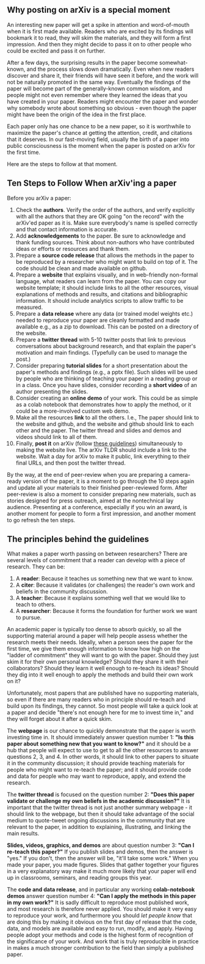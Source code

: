 ## Why posting on arXiv is a special moment

An interesting new paper will get a spike in attention and word-of-mouth when it is first made available.  Readers who are excited by its findings will bookmark it to read, they will skim the materials, and they will form a first impression.  And then they might decide to pass it on to other people who could be excited and pass it on further.

After a few days, the surprising results in the paper become somewhat-known, and the process slows down dramatically. Even when new readers discover and share it, their friends will have seen it before, and the work will not be naturally promoted in the same way.  Eventually the findings of the paper will become part of the generally-known common wisdom, and people might not even remember where they learned the ideas that you have created in your paper. Readers might encounter the paper and wonder why somebody wrote about something so obvious - even though the paper might have been the origin of the idea in the first place.

Each paper only has one chance to be a new paper, so it is worthwhile to maximize the paper's chance at getting the attention, credit, and citations that it deserves. In our fast-moving field, usually the birth of a paper into public consciousness is the moment when the paper is posted on arXiv for the first time.

Here are the steps to follow at that moment.

## Ten Steps to Follow When arXiv'ing a paper

Before you arXiv a paper:
1. Check the **authors**. Verify the order of the authors, and verify explicitly with all the authors that they are OK going "on the record" with the arXiv'ed paper as it is. Make sure everybody's name is spelled correctly and that contact information is accurate.
2. Add **acknowledgements** to the paper. Be sure to acknowledge and thank funding sources. Think about non-authors who have contributed ideas or efforts or resources and thank them.
3. Prepare a **source code release** that allows the methods in the paper to be reproduced by a researcher who might want to build on top of it. The code should be clean and made available on github.
4. Prepare a **website** that explains visually, and in web-friendly non-formal language, what readers can learn from the paper. You can copy our website template; it should include links to all the other resources, visual explanations of methods and results, and citations and bibliographic information. It should include analytics scripts to allow traffic to be measured.
5. Prepare a **data release** where any data (or trained model weights etc.) needed to reproduce your paper are cleanly formatted and made available e.g., as a zip to download.  This can be posted on a directory of the website.
6. Prepare a **twitter thread** with 5-10 twitter posts that link to previous conversations about background research, and that explain the paper's motivation and main findings.  (Typefully can be used to manage the post.)
7. Consider preparing **tutorial slides** for a short presentation about the paper's methods and findings (e.g., a pptx file).  Such slides will be used by people who are thinking of teaching your paper in a reading group or in a class.  Once you have slides, consider recording a **short video** of an author presenting the slides.
8. Consider creating an **online demo** of your work.  This could be as simple as a colab notebook that demonstrates how to apply the method, or it could be a more-involved custom web demo.
9. Make all the resources **link** to all the others.  I.e., The paper should link to the website and github, and the website and github should link to each other and the paper. The twitter thread and slides and demos and videos should link to all of them.
10. Finally, **post it** on arXiv (follow [these guidelines](Preparing-files-for-arXiv)) simultaneously to making the website live. The arXiv TLDR should include a link to the website. Wait a day for arXiv to make it public, link everything to their final URLs, and then post the twitter thread.

By the way, at the end of peer-review when you are preparing a camera-ready version of the paper, it is a moment to go through the 10 steps again and update all your materials to their finished peer-reviewed form. After peer-review is also a moment to consider preparing new materials, such as stories designed for press outreach, aimed at the nontechnical lay audience. Presenting at a conference, especially if you win an award, is another moment for people to form a first impression, and another moment to go refresh the ten steps.

## The principles behind the guidelines

What makes a paper worth passing on between researchers?  There are several levels of commitment that a reader can develop with a piece of research. They can be:

1. A **reader**: Because it teaches us something new that we want to know.
2. A **citer**: Because it validates (or challenges) the reader's own work and beliefs in the community discussion.
3. A **teacher**: Because it explains something well that we would like to teach to others.
4. A **researcher**: Because it forms the foundation for further work we want to pursue.

An academic paper is typically too dense to absorb quickly, so all the supporting material around a paper will help people assess whether the research meets their needs.  Ideally, when a person sees the paper for the first time, we give them enough information to know how high on the "ladder of commitment" they will want to go with the paper.  Should they just skim it for their own personal knowledge? Should they share it with their collaborators? Should they learn it well enough to re-teach its ideas?  Should they dig into it well enough to apply the methods and build their own work on it?

Unfortunately, most papers that are published have no supporting materials, so even if there are many readers who in principle should re-teach and build upon its findings, they cannot.  So most people will take a quick look at a paper and decide "there's not enough here for me to invest time in," and they will forget about it after a quick skim.

The **webpage** is our chance to quickly demonstrate that the paper is worth investing time in.  It should immediately answer question number 1: **"Is this paper about something new that you want to know?"** and it should be a hub that people will expect to use to get to all the other resources to answer questions 2, 3, and 4.  In other words, it should link to other papers to situate it in the community discussion; it should provide teaching materials for people who might want to re-teach the paper; and it should provide code and data for people who may want to reproduce, apply, and extend the research.

The **twitter thread** is focused on the question number 2: **"Does this paper validate or challenge my own beliefs in the academic discussion?"**  It is important that the twitter thread is not just another summary webpage - it should link to the webpage, but then it should take advantage of the social medium to quote-tweet ongoing discussions in the community that are relevant to the paper, in addition to explaining, illustrating, and linking the main results.

**Slides, videos, graphics, and demos** are about question number 3: **"Can I re-teach this paper?"**  If you publish slides and demos, then the answer is "yes." If you don't, then the answer will be, "it'll take some work."  When you made your paper, you made figures. Slides that gather together your figures in a very explanatory way make it much more likely that your paper will end up in classrooms, seminars, and reading groups this year.

The **code and data release**, and in particular any working **colab-notebook demos** answer question number 4: **"Can I apply the methods in this paper in my own work?"**  It is sadly difficult to reproduce most published work, and most research is therefore never applied. You should make it very easy to reproduce your work, and furthermore you should *let people know* that are doing this by making it obvious on the first day of release that the code, data, and models are available and easy to run, modify, and apply.  Having people adopt your methods and code is the highest form of recognition of the significance of your work.  And work that is truly reproducible in practice in makes a much stronger contribution to the field than simply a published paper.